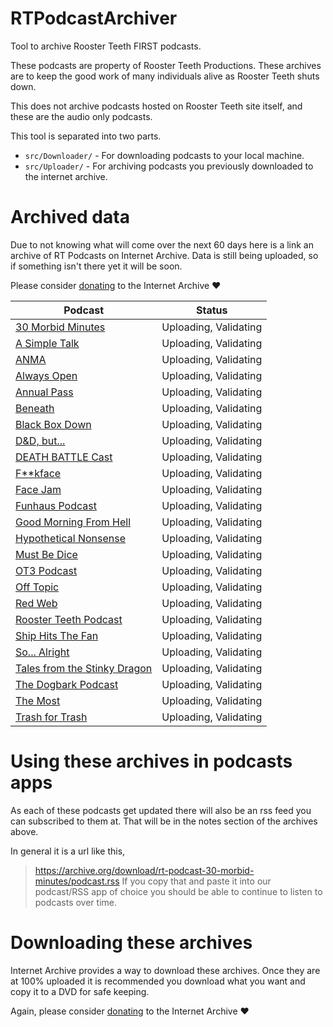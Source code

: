 # RTPodcastArchiver
Tool to archive Rooster Teeth FIRST podcasts.

These podcasts are property of Rooster Teeth Productions. These archives are to keep the good work of many individuals alive as Rooster Teeth shuts down.

This does not archive podcasts hosted on Rooster Teeth site itself, and these are the audio only podcasts.

This tool is separated into two parts.
- `src/Downloader/` - For downloading podcasts to your local machine.
- `src/Uploader/` - For archiving podcasts you previously downloaded to the internet archive.

# Archived data
Due to not knowing what will come over the next 60 days here is a link an archive of RT Podcasts on Internet Archive. Data is still being uploaded, so if something isn't there yet it will be soon.

Please consider [donating](https://archive.org/donate?origin=iawww-TopNavDonateButton) to the Internet Archive ❤️

| Podcast | Status |
|---------|--------|
| [30 Morbid Minutes](https://archive.org/details/rt-podcast-30-morbid-minutes) | Uploading, Validating |
| [A Simple Talk](https://archive.org/details/rt-podcast-a-simple-talk) | Uploading, Validating |
| [ANMA](https://archive.org/details/rt-podcast-anma) | Uploading, Validating |
| [Always Open](https://archive.org/details/rt-podcast-always-open) | Uploading, Validating |
| [Annual Pass](https://archive.org/details/rt-podcast-annual-pass) | Uploading, Validating |
| [Beneath](https://archive.org/details/rt-podcast-beneath) | Uploading, Validating |
| [Black Box Down](https://archive.org/details/rt-podcast-black-box-down) | Uploading, Validating |
| [D&D, but...](https://archive.org/details/rt-podcast-dd-but) | Uploading, Validating |
| [DEATH BATTLE Cast](https://archive.org/details/rt-podcast-death-battle-cast) | Uploading, Validating |
| [F**kface](https://archive.org/details/rt-podcast-fkface) | Uploading, Validating |
| [Face Jam](https://archive.org/details/rt-podcast-face-jam) | Uploading, Validating |
| [Funhaus Podcast](https://archive.org/details/rt-podcast-funhaus-podcast) | Uploading, Validating |
| [Good Morning From Hell](https://archive.org/details/rt-podcast-good-morning-from-hell) | Uploading, Validating |
| [Hypothetical Nonsense](https://archive.org/details/rt-podcast-hypothetical-nonsense) | Uploading, Validating |
| [Must Be Dice](https://archive.org/details/rt-podcast-must-be-dice) | Uploading, Validating |
| [OT3 Podcast](https://archive.org/details/rt-podcast-ot3-podcast) | Uploading, Validating |
| [Off Topic](https://archive.org/details/rt-podcast-off-topic) | Uploading, Validating |
| [Red Web](https://archive.org/details/rt-podcast-red-web) | Uploading, Validating |
| [Rooster Teeth Podcast](https://archive.org/details/rt-podcast-rooster-teeth-podcast) | Uploading, Validating |
| [Ship Hits The Fan](https://archive.org/details/rt-podcast-ship-hits-the-fan) | Uploading, Validating |
| [So... Alright](https://archive.org/details/rt-podcast-so-alright) | Uploading, Validating |
| [Tales from the Stinky Dragon](https://archive.org/details/rt-podcast-tales-from-the-stinky-dragon) | Uploading, Validating |
| [The Dogbark Podcast](https://archive.org/details/rt-podcast-the-dogbark-podcast) | Uploading, Validating |
| [The Most](https://archive.org/details/rt-podcast-the-most) | Uploading, Validating |
| [Trash for Trash](https://archive.org/details/rt-podcast-trash-for-trash) | Uploading, Validating |

# Using these archives in podcasts apps
As each of these podcasts get updated there will also be an rss feed you can subscribed to them at. That will be in the notes section of the archives above.

In general it is a url like this,
> https://archive.org/download/rt-podcast-30-morbid-minutes/podcast.rss
If you copy that and paste it into our podcast/RSS app of choice you should be able to continue to listen to podcasts over time.

# Downloading these archives
Internet Archive provides a way to download these archives. Once they are at 100% uploaded it is recommended you download what you want and copy it to a DVD for safe keeping.

Again, please consider [donating](https://archive.org/donate?origin=iawww-TopNavDonateButton) to the Internet Archive ❤️
